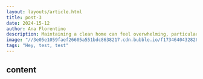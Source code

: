 ```yaml
---
layout: layouts/article.html
title: post-3
date: 2024-15-12
author: Ana Florentino
description: Maintaining a clean home can feel overwhelming, particularly for individuals with busy schedules and minimal free time. However, employing simple and effective strategies can help you keep your home tidy and organized, even amidst a hectic lifestyle.
image: "//3e05e1059faef26605a551bdc8638217.cdn.bubble.io/f1734640432828x375397332491456200/Frame%20552.png"
tags: "Hey, test, test"
---
```


## content